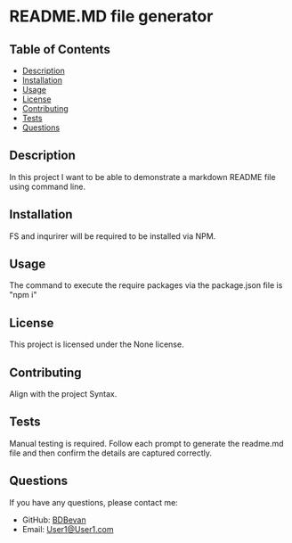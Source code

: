# README.MD file generator



## Table of Contents
- [Description](#description)
- [Installation](#installation)
- [Usage](#usage)
- [License](#license)
- [Contributing](#contributing)
- [Tests](#tests)
- [Questions](#questions)

## Description

In this project I want to be able to demonstrate a markdown README file using command line.

## Installation

FS and inqurirer will be required to be installed via NPM. 

## Usage

The command to execute the require packages via the package.json file is "npm i" 

## License

This project is licensed under the None license.

## Contributing

Align with the project Syntax.

## Tests

Manual testing is required. Follow each prompt to generate the readme.md file and then confirm the details are captured correctly.

## Questions

If you have any questions, please contact me:

- GitHub: [BDBevan](https://github.com/BDBevan)
- Email: [User1@User1.com](mailto:User1@User1.com)
